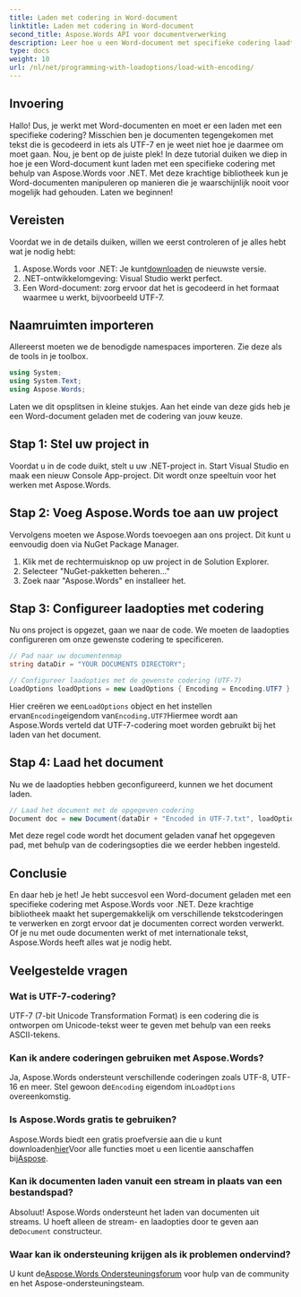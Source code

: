 ```yaml
---
title: Laden met codering in Word-document
linktitle: Laden met codering in Word-document
second_title: Aspose.Words API voor documentverwerking
description: Leer hoe u een Word-document met specifieke codering laadt met Aspose.Words voor .NET. Stapsgewijze handleiding met gedetailleerde uitleg.
type: docs
weight: 10
url: /nl/net/programming-with-loadoptions/load-with-encoding/
---
```

## Invoering

Hallo! Dus, je werkt met Word-documenten en moet er een laden met een specifieke codering? Misschien ben je documenten tegengekomen met tekst die is gecodeerd in iets als UTF-7 en je weet niet hoe je daarmee om moet gaan. Nou, je bent op de juiste plek! In deze tutorial duiken we diep in hoe je een Word-document kunt laden met een specifieke codering met behulp van Aspose.Words voor .NET. Met deze krachtige bibliotheek kun je Word-documenten manipuleren op manieren die je waarschijnlijk nooit voor mogelijk had gehouden. Laten we beginnen!

## Vereisten

Voordat we in de details duiken, willen we eerst controleren of je alles hebt wat je nodig hebt:

1.  Aspose.Words voor .NET: Je kunt[downloaden](https://releases.aspose.com/words/net/) de nieuwste versie.
2. .NET-ontwikkelomgeving: Visual Studio werkt perfect.
3. Een Word-document: zorg ervoor dat het is gecodeerd in het formaat waarmee u werkt, bijvoorbeeld UTF-7.

## Naamruimten importeren

Allereerst moeten we de benodigde namespaces importeren. Zie deze als de tools in je toolbox.

```csharp
using System;
using System.Text;
using Aspose.Words;
```

Laten we dit opsplitsen in kleine stukjes. Aan het einde van deze gids heb je een Word-document geladen met de codering van jouw keuze.

## Stap 1: Stel uw project in

Voordat u in de code duikt, stelt u uw .NET-project in. Start Visual Studio en maak een nieuw Console App-project. Dit wordt onze speeltuin voor het werken met Aspose.Words.

## Stap 2: Voeg Aspose.Words toe aan uw project

Vervolgens moeten we Aspose.Words toevoegen aan ons project. Dit kunt u eenvoudig doen via NuGet Package Manager.

1. Klik met de rechtermuisknop op uw project in de Solution Explorer.
2. Selecteer "NuGet-pakketten beheren..."
3. Zoek naar "Aspose.Words" en installeer het.

## Stap 3: Configureer laadopties met codering

Nu ons project is opgezet, gaan we naar de code. We moeten de laadopties configureren om onze gewenste codering te specificeren.

```csharp
// Pad naar uw documentenmap
string dataDir = "YOUR DOCUMENTS DIRECTORY";

// Configureer laadopties met de gewenste codering (UTF-7)
LoadOptions loadOptions = new LoadOptions { Encoding = Encoding.UTF7 };
```

 Hier creëren we een`LoadOptions` object en het instellen ervan`Encoding`eigendom van`Encoding.UTF7`Hiermee wordt aan Aspose.Words verteld dat UTF-7-codering moet worden gebruikt bij het laden van het document.

## Stap 4: Laad het document

Nu we de laadopties hebben geconfigureerd, kunnen we het document laden.

```csharp
// Laad het document met de opgegeven codering
Document doc = new Document(dataDir + "Encoded in UTF-7.txt", loadOptions);
```

Met deze regel code wordt het document geladen vanaf het opgegeven pad, met behulp van de coderingsopties die we eerder hebben ingesteld.

## Conclusie

En daar heb je het! Je hebt succesvol een Word-document geladen met een specifieke codering met Aspose.Words voor .NET. Deze krachtige bibliotheek maakt het supergemakkelijk om verschillende tekstcoderingen te verwerken en zorgt ervoor dat je documenten correct worden verwerkt. Of je nu met oude documenten werkt of met internationale tekst, Aspose.Words heeft alles wat je nodig hebt.

## Veelgestelde vragen

### Wat is UTF-7-codering?
UTF-7 (7-bit Unicode Transformation Format) is een codering die is ontworpen om Unicode-tekst weer te geven met behulp van een reeks ASCII-tekens.

### Kan ik andere coderingen gebruiken met Aspose.Words?
 Ja, Aspose.Words ondersteunt verschillende coderingen zoals UTF-8, UTF-16 en meer. Stel gewoon de`Encoding` eigendom in`LoadOptions` overeenkomstig.

### Is Aspose.Words gratis te gebruiken?
 Aspose.Words biedt een gratis proefversie aan die u kunt downloaden[hier](https://releases.aspose.com/)Voor alle functies moet u een licentie aanschaffen bij[Aspose](https://purchase.aspose.com/buy).

### Kan ik documenten laden vanuit een stream in plaats van een bestandspad?
 Absoluut! Aspose.Words ondersteunt het laden van documenten uit streams. U hoeft alleen de stream- en laadopties door te geven aan de`Document` constructeur.

### Waar kan ik ondersteuning krijgen als ik problemen ondervind?
 U kunt de[Aspose.Words Ondersteuningsforum](https://forum.aspose.com/c/words/8) voor hulp van de community en het Aspose-ondersteuningsteam.
